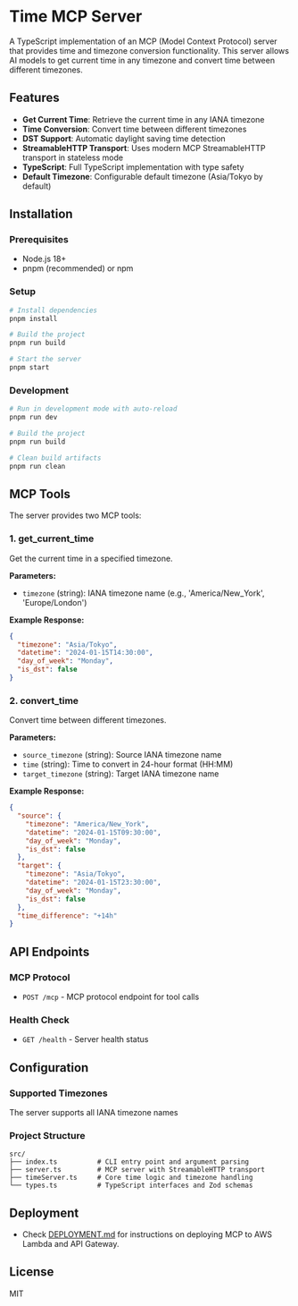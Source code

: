 # Time MCP Server

A TypeScript implementation of an MCP (Model Context Protocol) server that provides time and timezone conversion functionality. This server allows AI models to get current time in any timezone and convert time between different timezones.

## Features

- **Get Current Time**: Retrieve the current time in any IANA timezone
- **Time Conversion**: Convert time between different timezones
- **DST Support**: Automatic daylight saving time detection
- **StreamableHTTP Transport**: Uses modern MCP StreamableHTTP transport in stateless mode
- **TypeScript**: Full TypeScript implementation with type safety
- **Default Timezone**: Configurable default timezone (Asia/Tokyo by default)

## Installation

### Prerequisites

- Node.js 18+
- pnpm (recommended) or npm

### Setup

```bash
# Install dependencies
pnpm install

# Build the project
pnpm run build

# Start the server
pnpm start
```

### Development

```bash
# Run in development mode with auto-reload
pnpm run dev

# Build the project
pnpm run build

# Clean build artifacts
pnpm run clean
```

## MCP Tools

The server provides two MCP tools:

### 1. get_current_time

Get the current time in a specified timezone.

**Parameters:**

- `timezone` (string): IANA timezone name (e.g., 'America/New_York', 'Europe/London')

**Example Response:**

```json
{
  "timezone": "Asia/Tokyo",
  "datetime": "2024-01-15T14:30:00",
  "day_of_week": "Monday",
  "is_dst": false
}
```

### 2. convert_time

Convert time between different timezones.

**Parameters:**

- `source_timezone` (string): Source IANA timezone name
- `time` (string): Time to convert in 24-hour format (HH:MM)
- `target_timezone` (string): Target IANA timezone name

**Example Response:**

```json
{
  "source": {
    "timezone": "America/New_York",
    "datetime": "2024-01-15T09:30:00",
    "day_of_week": "Monday",
    "is_dst": false
  },
  "target": {
    "timezone": "Asia/Tokyo",
    "datetime": "2024-01-15T23:30:00",
    "day_of_week": "Monday",
    "is_dst": false
  },
  "time_difference": "+14h"
}
```

## API Endpoints

### MCP Protocol

- `POST /mcp` - MCP protocol endpoint for tool calls

### Health Check

- `GET /health` - Server health status

## Configuration

### Supported Timezones

The server supports all IANA timezone names

### Project Structure

```
src/
├── index.ts          # CLI entry point and argument parsing
├── server.ts         # MCP server with StreamableHTTP transport
├── timeServer.ts     # Core time logic and timezone handling
└── types.ts          # TypeScript interfaces and Zod schemas
```

## Deployment

- Check [DEPLOYMENT.md](DEPLOYMENT.md) for instructions on deploying MCP to AWS Lambda and API Gateway.

## License

MIT
